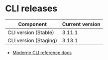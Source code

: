 # CLI releases

| Component             | Current version |
| --------------------- | --------------- |
| CLI version (Stable)  | 3.11.1          |
| CLI version (Staging) | 3.13.1          |

* [Moderne CLI reference docs](../user-documentation/moderne-cli/cli-reference.md)
